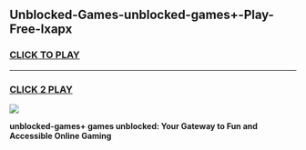 
## Unblocked-Games-unblocked-games+-Play-Free-lxapx
<h3>
<a href="https://premium76.site?title=unblocked-games+&ref=18A">CLICK TO PLAY</a></h3>
<hr>

<h3>
<a href="https://premium76.site?title=unblocked-games+&ref=18A">CLICK 2 PLAY</a>
  
</h3>

<a href="https://premium76.site?title=unblocked-games+&ref=18A"><img src="https://clearcache.store/games.png"></a>


**unblocked-games+ games unblocked: Your Gateway to Fun and Accessible Online Gaming**

